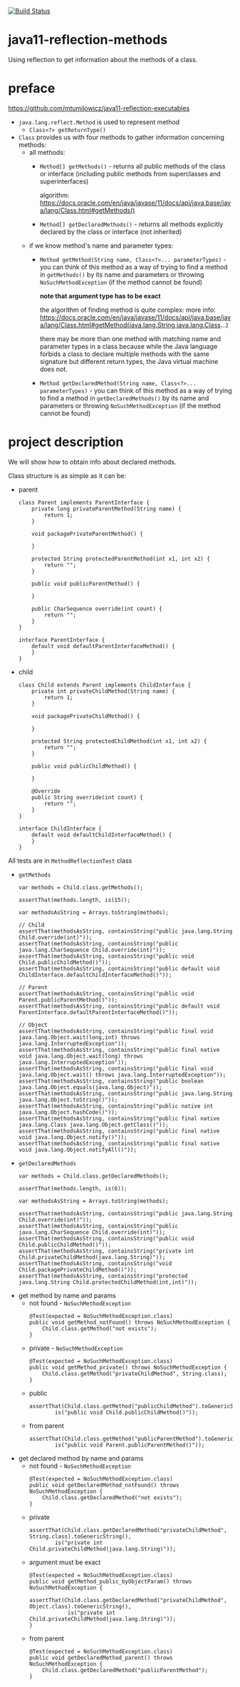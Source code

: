 [![Build Status](https://travis-ci.com/mtumilowicz/java11-reflection-methods.svg?branch=master)](https://travis-ci.com/mtumilowicz/java11-reflection-methods)

# java11-reflection-methods
Using reflection to get information about the methods of a class.

# preface
https://github.com/mtumilowicz/java11-reflection-executables

* `java.lang.reflect.Method` is used to represent method
    * `Class<?> getReturnType()`
* `Class` provides us with four methods to gather information
concerning methods:
    * all methods:
        * `Method[] getMethods()` - returns all public methods 
            of the class or interface (including public methods
            from superclasses and superinterfaces)
            
            algorithm: https://docs.oracle.com/en/java/javase/11/docs/api/java.base/java/lang/Class.html#getMethods()
            
        * `Method[] getDeclaredMethods()` - returns 
            all methods explicitly declared by the class or interface 
            (not inherited)
    * if we know method's name and parameter types:
        * `Method getMethod(String name, Class<?>... parameterTypes)` - 
            you can think of this method as a way of trying to 
            find a method in `getMethods()` by its name and parameters 
            or throwing `NoSuchMethodException` (if the method cannot be found)
        
            **note that argument type has to be exact**
        
            the algorithm of finding method is quite complex:
            more info: https://docs.oracle.com/en/java/javase/11/docs/api/java.base/java/lang/Class.html#getMethod(java.lang.String,java.lang.Class...)
                
            there may be more than one method with matching name and
            parameter types in a class because while the Java language forbids a
            class to declare multiple methods with the same signature but different
            return types, the Java virtual machine does not.
   
        * `Method getDeclaredMethod(String name, Class<?>... parameterTypes)` - 
           you can think of this method as a way of trying to 
           find a method in `getDeclaredMethods()` by its name and parameters 
           or throwing `NoSuchMethodException` (if the method cannot be found)
           
# project description
We will show how to obtain info about declared methods.

Class structure is as simple as it can be:
* parent
    ```
    class Parent implements ParentInterface {
        private long privateParentMethod(String name) {
            return 1;
        }
    
        void packagePrivateParentMethod() {
    
        }
    
        protected String protectedParentMethod(int x1, int x2) {
            return "";
        }
    
        public void publicParentMethod() {
    
        }
        
        public CharSequence override(int count) {
            return "";
        }
    }
    
    interface ParentInterface {
        default void defaultParentInterfaceMethod() {
        }
    }
    ```
* child
    ```
    class Child extends Parent implements ChildInterface {
        private int privateChildMethod(String name) {
            return 1;
        }
        
        void packagePrivateChildMethod() {
            
        }
        
        protected String protectedChildMethod(int x1, int x2) {
            return "";    
        }
        
        public void publicChildMethod() {
            
        }
    
        @Override
        public String override(int count) {
            return "";
        }
    }
    
    interface ChildInterface {
        default void defaultChildInterfaceMethod() {
        }
    }
    ```

All tests are in `MethodReflectionTest` class
* `getMethods`
    ```
    var methods = Child.class.getMethods();
    
    assertThat(methods.length, is(15));
    
    var methodsAsString = Arrays.toString(methods);
    
    // Child
    assertThat(methodsAsString, containsString("public java.lang.String Child.override(int)"));
    assertThat(methodsAsString, containsString("public java.lang.CharSequence Child.override(int)"));
    assertThat(methodsAsString, containsString("public void Child.publicChildMethod()"));
    assertThat(methodsAsString, containsString("public default void ChildInterface.defaultChildInterfaceMethod()"));
    
    // Parent
    assertThat(methodsAsString, containsString("public void Parent.publicParentMethod()"));
    assertThat(methodsAsString, containsString("public default void ParentInterface.defaultParentInterfaceMethod()"));
    
    // Object
    assertThat(methodsAsString, containsString("public final void java.lang.Object.wait(long,int) throws java.lang.InterruptedException"));
    assertThat(methodsAsString, containsString("public final native void java.lang.Object.wait(long) throws java.lang.InterruptedException"));
    assertThat(methodsAsString, containsString("public final void java.lang.Object.wait() throws java.lang.InterruptedException"));
    assertThat(methodsAsString, containsString("public boolean java.lang.Object.equals(java.lang.Object)"));
    assertThat(methodsAsString, containsString("public java.lang.String java.lang.Object.toString()"));
    assertThat(methodsAsString, containsString("public native int java.lang.Object.hashCode()"));
    assertThat(methodsAsString, containsString("public final native java.lang.Class java.lang.Object.getClass()"));
    assertThat(methodsAsString, containsString("public final native void java.lang.Object.notify()"));
    assertThat(methodsAsString, containsString("public final native void java.lang.Object.notifyAll()"));
    ```
* `getDeclaredMethods`
    ```
    var methods = Child.class.getDeclaredMethods();
    
    assertThat(methods.length, is(6));
    
    var methodsAsString = Arrays.toString(methods);
    
    assertThat(methodsAsString, containsString("public java.lang.String Child.override(int)"));
    assertThat(methodsAsString, containsString("public java.lang.CharSequence Child.override(int)"));
    assertThat(methodsAsString, containsString("public void Child.publicChildMethod()"));
    assertThat(methodsAsString, containsString("private int Child.privateChildMethod(java.lang.String)"));
    assertThat(methodsAsString, containsString("void Child.packagePrivateChildMethod()"));
    assertThat(methodsAsString, containsString("protected java.lang.String Child.protectedChildMethod(int,int)"));
    ```
* get method by name and params
    * not found - `NoSuchMethodException`
        ```
        @Test(expected = NoSuchMethodException.class)
        public void getMethod_notFound() throws NoSuchMethodException {
            Child.class.getMethod("not exists");
        }
        ```
    * private - `NoSuchMethodException`
        ```
        @Test(expected = NoSuchMethodException.class)
        public void getMethod_private() throws NoSuchMethodException {
            Child.class.getMethod("privateChildMethod", String.class);
        }
        ```
    * public
        ```
        assertThat(Child.class.getMethod("publicChildMethod").toGenericString(),
                is("public void Child.publicChildMethod()"));
        ```
    * from parent
        ```
        assertThat(Child.class.getMethod("publicParentMethod").toGenericString(),
                is("public void Parent.publicParentMethod()"));
        ```
* get declared method by name and params
    * not found - `NoSuchMethodException`
        ```
        @Test(expected = NoSuchMethodException.class)
        public void getDeclaredMethod_notFound() throws NoSuchMethodException {
            Child.class.getDeclaredMethod("not exists");
        }
        ```
    * private
        ```
        assertThat(Child.class.getDeclaredMethod("privateChildMethod", String.class).toGenericString(),
                is("private int Child.privateChildMethod(java.lang.String)"));
        ```
    * argument must be exact
        ```
        @Test(expected = NoSuchMethodException.class)
        public void getMethod_public_byObjectParam() throws NoSuchMethodException {
            assertThat(Child.class.getDeclaredMethod("privateChildMethod", Object.class).toGenericString(),
                    is("private int Child.privateChildMethod(java.lang.String)"));
        }
        ```
    * from parent
        ```
        @Test(expected = NoSuchMethodException.class)
        public void getDeclaredMethod_parent() throws NoSuchMethodException {
            Child.class.getDeclaredMethod("publicParentMethod");
        }
        ```
